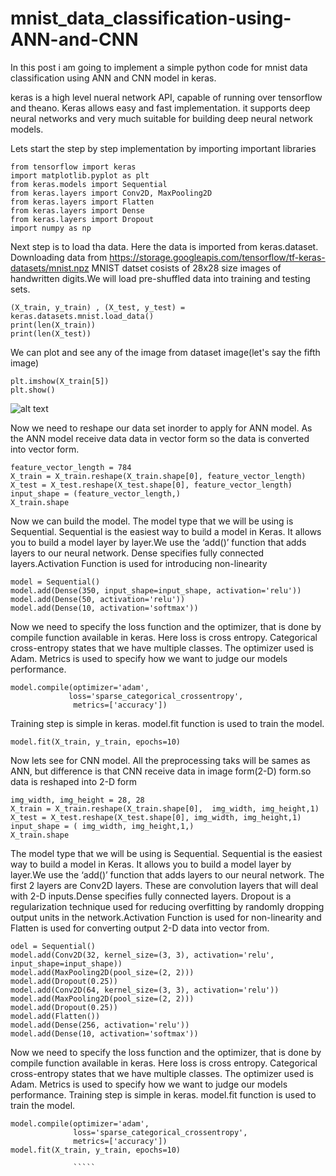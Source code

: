 # mnist_data_classification-using-ANN-and-CNN

In this post i am going to implement a simple python code for mnist data classification using ANN and CNN model in keras.

keras is a high level nueral network API, capable of running over tensorflow and theano. Keras allows easy and fast implementation. it supports deep neural networks and very much suitable for building deep neural network models.
 
 Lets start the step by step implementation by importing important libraries
 ```import tensorflow as tf
from tensorflow import keras
import matplotlib.pyplot as plt
from keras.models import Sequential
from keras.layers import Conv2D, MaxPooling2D
from keras.layers import Flatten
from keras.layers import Dense
from keras.layers import Dropout
import numpy as np
 `````
     
Next step is to load tha data. Here the data is imported from keras.dataset. Downloading data from https://storage.googleapis.com/tensorflow/tf-keras-datasets/mnist.npz
MNIST datset cosists of 28x28 size images of handwritten digits.We will load pre-shuffled data into training and testing sets.

```
(X_train, y_train) , (X_test, y_test) = keras.datasets.mnist.load_data()
print(len(X_train))
print(len(X_test))
````


We can plot and see any of the image from dataset image(let's say the fifth image)
```
plt.imshow(X_train[5])
plt.show()
````
![alt text](images/filename%285.png)


Now we need to reshape our data set inorder to apply for ANN model. As the ANN model receive data data in vector form so the data is converted into vector form.
```
feature_vector_length = 784
X_train = X_train.reshape(X_train.shape[0], feature_vector_length)
X_test = X_test.reshape(X_test.shape[0], feature_vector_length)
input_shape = (feature_vector_length,)
X_train.shape

`````

Now we can build the model. The model type that we will be using is Sequential. Sequential is the easiest way to build a model in Keras. It allows you to build a model layer by layer.We use the ‘add()’ function that adds layers to our neural network. Dense specifies fully connected layers.Activation Function is used for introducing non-linearity

```
model = Sequential()
model.add(Dense(350, input_shape=input_shape, activation='relu'))
model.add(Dense(50, activation='relu'))
model.add(Dense(10, activation='softmax'))

`````


Now we need to specify the loss function and the optimizer, that is done by compile function available in keras. Here loss is cross entropy. Categorical cross-entropy states that we have multiple classes. The optimizer used is Adam. Metrics is used to specify how we want to judge our models performance. 

```
model.compile(optimizer='adam',
             loss='sparse_categorical_crossentropy',
              metrics=['accuracy'])

`````



Training step is simple in keras. model.fit function is used to train the model.

```
model.fit(X_train, y_train, epochs=10)

`````

Now lets see for CNN model. All the preprocessing taks will be sames as ANN, but difference is that CNN receive data in image form(2-D) form.so data is reshaped into 2-D form
```
img_width, img_height = 28, 28
X_train = X_train.reshape(X_train.shape[0],  img_width, img_height,1)
X_test = X_test.reshape(X_test.shape[0], img_width, img_height,1)
input_shape = ( img_width, img_height,1,)
X_train.shape

````
The model type that we will be using is Sequential. Sequential is the easiest way to build a model in Keras. It allows you to build a model layer by layer.We use the ‘add()’ function that adds layers to our neural network. The first 2 layers are Conv2D layers. These are convolution layers that will deal with 2-D inputs.Dense specifies fully connected layers. Dropout is a regularization technique used for reducing overfitting by randomly dropping output units in the network.Activation Function is used for  non-linearity and Flatten is used for converting output 2-D data into vector from.

```
odel = Sequential()
model.add(Conv2D(32, kernel_size=(3, 3), activation='relu', input_shape=input_shape))
model.add(MaxPooling2D(pool_size=(2, 2)))
model.add(Dropout(0.25))
model.add(Conv2D(64, kernel_size=(3, 3), activation='relu'))
model.add(MaxPooling2D(pool_size=(2, 2)))
model.add(Dropout(0.25))
model.add(Flatten())
model.add(Dense(256, activation='relu'))
model.add(Dense(10, activation='softmax'))

````

Now we need to specify the loss function and the optimizer, that is done by compile function available in keras. Here loss is cross entropy. Categorical cross-entropy states that we have multiple classes. The optimizer used is Adam. Metrics is used to specify how we want to judge our models performance. Training step is simple in keras. model.fit function is used to train the model. 

```
model.compile(optimizer='adam',
              loss='sparse_categorical_crossentropy',
              metrics=['accuracy'])
model.fit(X_train, y_train, epochs=10)
              
              `````
              
              
              
              
              
              
              
             
              
              
          
              
              







              















 
 
 
 

 
 
